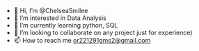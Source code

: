 - 👋 Hi, I’m @ChelseaSmilee
- 👀 I’m interested in Data Analysis
- 🌱 I’m currently learning python, SQL
- 💞️ I’m looking to collaborate on any project just for experience)
- 📫 How to reach me or221291gms2@gmail.com

<!---
ChelseaSmilee/ChelseaSmilee is a ✨ special ✨ repository because its `README.md` (this file) appears on your GitHub profile.
You can click the Preview link to take a look at your changes.
--->
